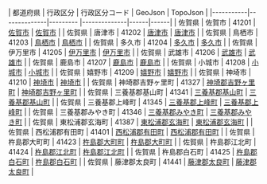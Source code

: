 | 都道府県 | 行政区分 | 行政区分コード | GeoJson | TopoJson |
|-----------|--------------|--------- |--------------|------|------|
| 佐賀県 | 佐賀市 | 41201 | [佐賀市](/geojson/cities/41/41201.json) | [佐賀市](/topojson/cities/41/41201.topojson) |
| 佐賀県 | 唐津市 | 41202 | [唐津市](/geojson/cities/41/41202.json) | [唐津市](/topojson/cities/41/41202.topojson) |
| 佐賀県 | 鳥栖市 | 41203 | [鳥栖市](/geojson/cities/41/41203.json) | [鳥栖市](/topojson/cities/41/41203.topojson) |
| 佐賀県 | 多久市 | 41204 | [多久市](/geojson/cities/41/41204.json) | [多久市](/topojson/cities/41/41204.topojson) |
| 佐賀県 | 伊万里市 | 41205 | [伊万里市](/geojson/cities/41/41205.json) | [伊万里市](/topojson/cities/41/41205.topojson) |
| 佐賀県 | 武雄市 | 41206 | [武雄市](/geojson/cities/41/41206.json) | [武雄市](/topojson/cities/41/41206.topojson) |
| 佐賀県 | 鹿島市 | 41207 | [鹿島市](/geojson/cities/41/41207.json) | [鹿島市](/topojson/cities/41/41207.topojson) |
| 佐賀県 | 小城市 | 41208 | [小城市](/geojson/cities/41/41208.json) | [小城市](/topojson/cities/41/41208.topojson) |
| 佐賀県 | 嬉野市 | 41209 | [嬉野市](/geojson/cities/41/41209.json) | [嬉野市](/topojson/cities/41/41209.topojson) |
| 佐賀県 | 神埼市 | 41210 | [神埼市](/geojson/cities/41/41210.json) | [神埼市](/topojson/cities/41/41210.topojson) |
| 佐賀県 | 神埼郡吉野ヶ里町 | 41327 | [神埼郡吉野ヶ里町](/geojson/cities/41/41327.json) | [神埼郡吉野ヶ里町](/topojson/cities/41/41327.topojson) |
| 佐賀県 | 三養基郡基山町 | 41341 | [三養基郡基山町](/geojson/cities/41/41341.json) | [三養基郡基山町](/topojson/cities/41/41341.topojson) |
| 佐賀県 | 三養基郡上峰町 | 41345 | [三養基郡上峰町](/geojson/cities/41/41345.json) | [三養基郡上峰町](/topojson/cities/41/41345.topojson) |
| 佐賀県 | 三養基郡みやき町 | 41346 | [三養基郡みやき町](/geojson/cities/41/41346.json) | [三養基郡みやき町](/topojson/cities/41/41346.topojson) |
| 佐賀県 | 東松浦郡玄海町 | 41387 | [東松浦郡玄海町](/geojson/cities/41/41387.json) | [東松浦郡玄海町](/topojson/cities/41/41387.topojson) |
| 佐賀県 | 西松浦郡有田町 | 41401 | [西松浦郡有田町](/geojson/cities/41/41401.json) | [西松浦郡有田町](/topojson/cities/41/41401.topojson) |
| 佐賀県 | 杵島郡大町町 | 41423 | [杵島郡大町町](/geojson/cities/41/41423.json) | [杵島郡大町町](/topojson/cities/41/41423.topojson) |
| 佐賀県 | 杵島郡江北町 | 41424 | [杵島郡江北町](/geojson/cities/41/41424.json) | [杵島郡江北町](/topojson/cities/41/41424.topojson) |
| 佐賀県 | 杵島郡白石町 | 41425 | [杵島郡白石町](/geojson/cities/41/41425.json) | [杵島郡白石町](/topojson/cities/41/41425.topojson) |
| 佐賀県 | 藤津郡太良町 | 41441 | [藤津郡太良町](/geojson/cities/41/41441.json) | [藤津郡太良町](/topojson/cities/41/41441.topojson) |

